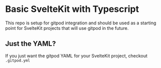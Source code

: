 # Basic SvelteKit with Typescript

This repo is setup for gitpod integration and should be used as a starting point for SvelteKit projects that will use gitpod in the future.

## Just the YAML?

If you just want the gitpod YAML for your SvelteKit project, checkout `.gitpod.yml`
